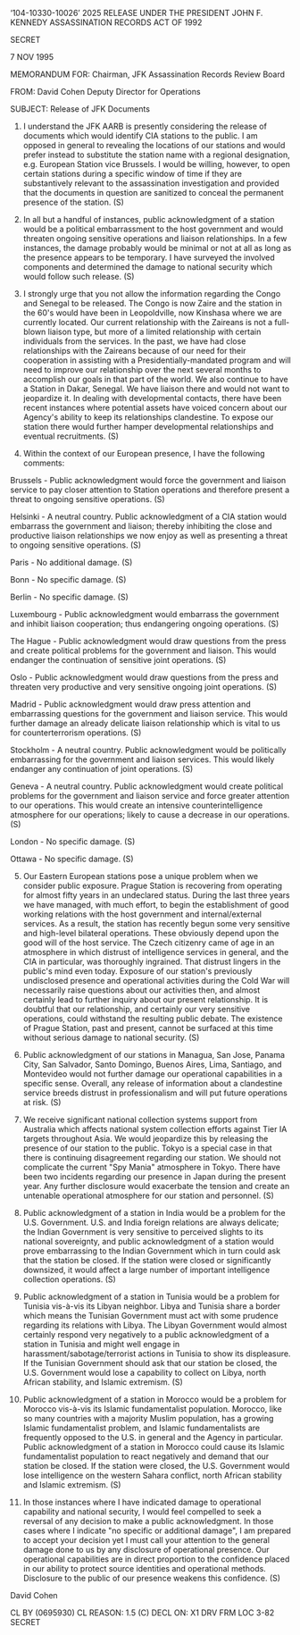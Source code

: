 ‘104-10330-10026’
2025 RELEASE UNDER THE PRESIDENT JOHN F. KENNEDY ASSASSINATION RECORDS ACT OF 1992

SECRET

7 NOV 1995

MEMORANDUM FOR: Chairman, JFK Assassination Records Review Board

FROM: David Cohen
Deputy Director for Operations

SUBJECT: Release of JFK Documents

1. I understand the JFK AARB is presently considering the release of documents which would identify CIA stations to the public. I am opposed in general to revealing the locations of our stations and would prefer instead to substitute the station name with a regional designation, e.g. European Station vice Brussels. I would be willing, however, to open certain stations during a specific window of time if they are substantively relevant to the assassination investigation and provided that the documents in question are sanitized to conceal the permanent presence of the station. (S)

2. In all but a handful of instances, public acknowledgment of a station would be a political embarrassment to the host government and would threaten ongoing sensitive operations and liaison relationships. In a few instances, the damage probably would be minimal or not at all as long as the presence appears to be temporary. I have surveyed the involved components and determined the damage to national security which would follow such release. (S)

3. I strongly urge that you not allow the information regarding the Congo and Senegal to be released. The Congo is now Zaire and the station in the 60's would have been in Leopoldville, now Kinshasa where we are currently located. Our current relationship with the Zaireans is not a full-blown liaison type, but more of a limited relationship with certain individuals from the services. In the past, we have had close relationships with the Zaireans because of our need for their cooperation in assisting with a Presidentially-mandated program and will need to improve our relationship over the next several months to accomplish our goals in that part of the world. We also continue to have a Station in Dakar, Senegal. We have liaison there and would not want to jeopardize it. In dealing with developmental contacts, there have been recent instances where potential assets have voiced concern about our Agency's ability to keep its relationships clandestine. To expose our station there would further hamper developmental relationships and eventual recruitments. (S)

4. Within the context of our European presence, I have the following comments:

Brussels - Public acknowledgment would force the government and liaison service to pay closer attention to Station operations and therefore present a threat to ongoing sensitive operations. (S)

Helsinki - A neutral country. Public acknowledgment of a CIA station would embarrass the government and liaison; thereby inhibiting the close and productive liaison relationships we now enjoy as well as presenting a threat to ongoing sensitive operations. (S)

Paris - No additional damage. (S)

Bonn - No specific damage. (S)

Berlin - No specific damage. (S)

Luxembourg - Public acknowledgment would embarrass the government and inhibit liaison cooperation; thus endangering ongoing operations. (S)

The Hague - Public acknowledgment would draw questions from the press and create political problems for the government and liaison. This would endanger the continuation of sensitive joint operations. (S)

Oslo - Public acknowledgment would draw questions from the press and threaten very productive and very sensitive ongoing joint operations. (S)

Madrid - Public acknowledgment would draw press attention and embarrassing questions for the government and liaison service. This would further damage an already delicate liaison relationship which is vital to us for counterterrorism operations. (S)

Stockholm - A neutral country. Public acknowledgment would be politically embarrassing for the government and liaison services. This would likely endanger any continuation of joint operations. (S)

Geneva - A neutral country. Public acknowledgment would create political problems for the government and liaison service and force greater attention to our operations. This would create an intensive counterintelligence atmosphere for our operations; likely to cause a decrease in our operations. (S)

London - No specific damage. (S)

Ottawa - No specific damage. (S)

5. Our Eastern European stations pose a unique problem when we consider public exposure. Prague Station is recovering from operating for almost fifty years in an undeclared status. During the last three years we have managed, with much effort, to begin the establishment of good working relations with the host government and internal/external services. As a result, the station has recently begun some very sensitive and high-level bilateral operations. These obviously depend upon the good will of the host service. The Czech citizenry came of age in an atmosphere in which distrust of intelligence services in general, and the CIA in particular, was thoroughly ingrained. That distrust lingers in the public's mind even today. Exposure of our station's previously undisclosed presence and operational activities during the Cold War will necessarily raise questions about our activities then, and almost certainly lead to further inquiry about our present relationship. It is doubtful that our relationship, and certainly our very sensitive operations, could withstand the resulting public debate. The existence of Prague Station, past and present, cannot be surfaced at this time without serious damage to national security. (S)

6. Public acknowledgment of our stations in Managua, San Jose, Panama City, San Salvador, Santo Domingo, Buenos Aires, Lima, Santiago, and Montevideo would not further damage our operational capabilities in a specific sense. Overall, any release of information about a clandestine service breeds distrust in professionalism and will put future operations at risk. (S)

7. We receive significant national collection systems support from Australia which affects national system collection efforts against Tier IA targets throughout Asia. We would jeopardize this by releasing the presence of our station to the public. Tokyo is a special case in that there is continuing disagreement regarding our station. We should not complicate the current "Spy Mania" atmosphere in Tokyo. There have been two incidents regarding our presence in Japan during the present year. Any further disclosure would exacerbate the tension and create an untenable operational atmosphere for our station and personnel. (S)

8. Public acknowledgment of a station in India would be a problem for the U.S. Government. U.S. and India foreign relations are always delicate; the Indian Government is very sensitive to perceived slights to its national sovereignty, and public acknowledgment of a station would prove embarrassing to the Indian Government which in turn could ask that the station be closed. If the station were closed or significantly downsized, it would affect a large number of important intelligence collection operations. (S)

9. Public acknowledgment of a station in Tunisia would be a problem for Tunisia vis-à-vis its Libyan neighbor. Libya and Tunisia share a border which means the Tunisian Government must act with some prudence regarding its relations with Libya. The Libyan Government would almost certainly respond very negatively to a public acknowledgment of a station in Tunisia and might well engage in harassment/sabotage/terrorist actions in Tunisia to show its displeasure. If the Tunisian Government should ask that our station be closed, the U.S. Government would lose a capability to collect on Libya, north African stability, and Islamic extremism. (S)

10. Public acknowledgment of a station in Morocco would be a problem for Morocco vis-à-vis its Islamic fundamentalist population. Morocco, like so many countries with a majority Muslim population, has a growing Islamic fundamentalist problem, and Islamic fundamentalists are frequently opposed to the U.S. in general and the Agency in particular. Public acknowledgment of a station in Morocco could cause its Islamic fundamentalist population to react negatively and demand that our station be closed. If the station were closed, the U.S. Government would lose intelligence on the western Sahara conflict, north African stability and Islamic extremism. (S)

11. In those instances where I have indicated damage to operational capability and national security, I would feel compelled to seek a reversal of any decision to make a public acknowledgment. In those cases where I indicate "no specific or additional damage", I am prepared to accept your decision yet I must call your attention to the general damage done to us by any disclosure of operational presence. Our operational capabilities are in direct proportion to the confidence placed in our ability to protect source identities and operational methods. Disclosure to the public of our presence weakens this confidence. (S)

David Cohen

CL BY (0695930)
CL REASON: 1.5 (C)
DECL ON: X1
DRV FRM LOC 3-82
SECRET
